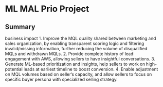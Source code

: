 <!-- Title -->
<h1 align="left">ML MAL Prio Project </h1>


<h2 align="left">Summary </h2>
business impact
1.	Improve the MQL quality shared between marketing and sales organization, by enabling transparent scoring logic and filtering invalid/missing information, further reducing the volume of disqualified MQLs and withdrawn MQLs.
2.	Provide complete history of lead engagement with AWS, allowing sellers to have insightful conversations.
3.	Generate ML-based prioritization and insights, help sellers to work on high-potential leads at earliest timeline to boost conversion.
4.	Enable adjustment on MQL volumes based on seller’s capacity, and allow sellers to focus on specific buyer persona with specialized selling strategy.
